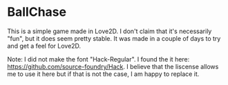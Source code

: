 # BallChase

This is a simple game made in Love2D.  I don't claim that it's necessarily "fun", but it does seem pretty stable.  It was made in a couple of days to try and get a feel for Love2D.

Note: I did not make the font "Hack-Regular".  I found the it here: https://github.com/source-foundry/Hack.  I believe that the liscense allows me to use it here but if that is not the case, I am happy to replace it.